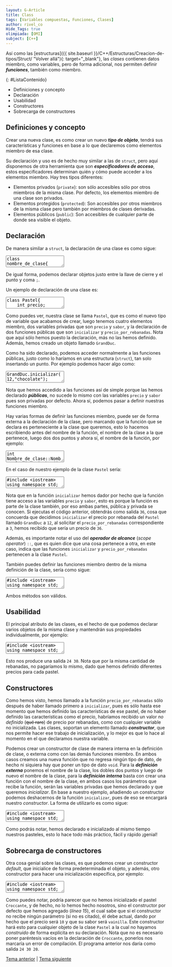 ```yaml
---
layout: G-Article
title: Class
tags: [Variables compuestas, Funciones, Clases]
author: rivel_co
Hide_Tags: true
olimpiada: [OMI]
subject: [C++]
---
```


Así como las [estructuras]({{ site.baseurl }}/C++/Estructuras/Creacion-de-tipos/Struct/ "Volver allá"){: target="_blank"}, las *clases* contienen datos miembro, como variables, pero de forma adicional, nos permiten definir ***funciones***, también como miembro.

{: #ListaContenido}
- Definiciones y concepto
- Declaración
- Usabilidad
- Constructores
- Sobrecarga de constructores

## Definiciones y concepto

Crear una nueva clase, es como crear un nuevo ***tipo de objeto***, tendrá sus características y funciones en base a lo que declaremos como elementos miembro de esa clase.

Su declaración y uso es de hecho muy similar a las de `struct`, pero aquí disponemos de otra herramienta que son ***especificadores de acceso***, estos especificadores determinan quién y cómo puede acceder a los elementos miembro. Hay tres tipos diferentes:

- Elementos privados (`private`): son sólo accesibles sólo por otros miembros de la misma clase. Por defecto, los elementos miembro de una clase son privados.
- Elementos protegidos (`protected`): Son accesibles por otros miembros de la misma clase pero también por miembros de clases derivadas.
- Elementos públicos (`public`): Son accesibles de cualquier parte de donde sea visible el objeto.

## Declaración

De manera similar a `struct`, la declaración de una clase es como sigue:

<textarea class="output">
class nombre_de_clase{
    especificador_de_acceso_1:
        miembros;
    especificador_de_acceso_2:
        miembros;
    ....
};</textarea>

De igual forma, podemos declarar objetos justo entre la llave de cierre y el punto y coma `;`.

Un ejemplo de declaración de una clase es:

<textarea class="cpp">
class Pastel{
    int precio;
    string sabor;
  public:
    void inicializar(int,string);
    int precio_por_rebanadas(int);
} GrandDuc;</textarea>

Como puedes ver, nuestra clase se llama `Pastel`, que es como el nuevo tipo de variable que acabamos de crear, luego tenemos cuatro elementos miembro, dos variables privadas que son `precio` y `sabor`, y la declaración de dos funciones públicas que son `inicializar` y `precio_por_rebanadas`. Nota que aquí sólo hemos puesto la declaración, más no las hemos definido. Además, hemos creado un objeto llamado `GrandDuc`.

Como ha sido declarado, podemos acceder normalmente a las funciones públicas, justo como lo haríamos en una estructura (`struct`), tan solo insertando un punto. Por ejemplo podemos hacer algo como:

<textarea class="cpp">
GrandDuc.inicializar(12,"chocolate");
cout << GrandDuc.precio_por_rebanadas(3);</textarea>

Nota que hemos accedido a las funciones así de simple porque las hemos declarado ***públicas***, no sucede lo mismo con las variables `precio` y `sabor` pues son privadas por defecto. Ahora sí, podemos pasar a definir nuestras funciones miembro.

Hay varias formas de definir las funciones miembro, puede ser de forma externa a la declaración de la clase, pero marcando que la función que se declara es perteneciente a la clase que queremos, esto lo hacemos escribiendo antes del nombre de la función, el nombre de la clase a la que pertenece, luego dos dos puntos y ahora sí, el nombre de la función, por ejemplo:

<textarea class="output">
int Nombre_de_clase::Nombre_funcion_miembro(int x){
    ...
}</textarea>

En el caso de nuestro ejemplo de la clase `Pastel` sería:

<textarea class="cpp">
#include &lt;iostream&gt;
using namespace std;

class Pastel{
    int precio;     // Precio por rebanada
    string sabor;   // Sabor de rebanada
  public:
    void inicializar(int,string);
    int precio_por_rebanadas(int);
} GrandDuc;

void Pastel::inicializar(int x, string y){ // Inicializa el objeto
    precio = x;     
    sabor = y;      
    return;
}

int Pastel::precio_por_rebanadas(int x){ // Devuelve el precio de x rebanadas
    return precio*x;
}

int main(){
    GrandDuc.inicializar(12,"chocolate");
    cout << GrandDuc.precio_por_rebanadas(3);   
    
    return 0;
}</textarea>

Nota que en la función `inicializar` hemos dador por hecho que la función tiene acceso a las variables `precio` y `sabor`, esto es porque la función es parte de la clase también, por eso ambas partes, pública y privada se conocen. Si ejecutas el código anterior, obtendrás como salida `36`, cosa que concuerda que decidimos `inicializar` el precio por rebanada del `Pastel` llamado `GrandDuc` a `12`, al solicitar el `precio_por_rebanadas` correspondiente a `3`, hemos recibido que sería un precio de `36`.

Además, es importante notar el uso del ***operador de alcance*** (*scope operator*) `::`, que es quien dice que una cosa pertenece a otra, en este caso, indica que las funciones `inicializar` y `precio_por_rebanadas` pertenecen a la clase `Pastel`.

También puedes definir las funciones miembro dentro de la misma definición de la clase, sería como sigue:

<textarea class="cpp">
#include &lt;iostream&gt;
using namespace std;

class Pastel{
    int precio;
    string sabor;
  public:
    void inicializar(int x, string y){
        precio = x;
        sabor = y;
        return;
    }
    int precio_por_rebanadas(int x){
        return precio*x;
    }
} GrandDuc;

int main(){
    GrandDuc.inicializar(12,"chocolate");
    cout << GrandDuc.precio_por_rebanadas(3);   
    
    return 0;
}</textarea>

Ambos métodos son válidos.

## Usabilidad

El principal atributo de las clases, es el hecho de que podemos declarar varios objetos de la misma clase y mantendrán sus propiedades individualmente, por ejemplo:

<textarea class="cpp">
#include &lt;iostream&gt;
using namespace std;

class Pastel{
    int precio;
    string sabor;
  public:
    void inicializar(int x, string y){
        precio = x;
        sabor = y;
        return;
    }
    int precio_por_rebanadas(int x){
        return precio*x;
    }
};

int main(){
    Pastel GrandDuc, Mediterraneo;
    
    GrandDuc.inicializar(12,"chocolate");
    Mediterraneo.inicializar(15, "cafe");
    
    cout << GrandDuc.precio_por_rebanadas(2) << " ";
    cout << Mediterraneo.precio_por_rebanadas(2);   
    
    return 0;
}</textarea>

Esto nos produce una salida `24 30`. Nota que por la misma cantidad de rebanadas, no pagaríamos lo mismo, dado que hemos definido diferentes precios para cada pastel.

## Constructores

Como hemos visto, hemos llamado a la función `precio_por_rebanadas` sólo después de haber llamado primero a `inicializar`, pues es sólo hasta ese momento que hemos definido las características de ese pastel, de no haber definido las características como el precio, habríamos recibido un valor *no definido* (<s><span>qué raro</span></s>) de precio por rebanadas, como con cualquier variable no inicializada. Las clases, soportan un elemento llamado ***constructor***, que nos permite hacer ese trabajo de inicialización, y lo mejor es que lo hace al momento en el que declaramos nuestra variable.

Podemos crear un constructor de clase de manera interna en la definición de clase, o externa como con las demás funciones miembro. En ambos casos creamos una nueva función que no regresa ningún tipo de dato, de hecho ni siquiera hay que poner un tipo de dato `void`. Para la ***definición externa*** ponemos el nombre de la clase, los dobles dos puntos y luego de nuevo el nombre de la clase, para la ***definición interna*** basta con crear una función con el nombre de la clase, en ambos casos los parámetros que recibe la función, serán las variables privadas que hemos declarado y que queremos *inicializar*. En base a nuestro ejemplo, añadiendo un constructor podemos deshacernos de la función `inicializar`, pues de eso se encargará nuestro *constructor*. La forma de utilizarlo es como sigue:

<textarea class="cpp">
#include &lt;iostream&gt;
using namespace std;

class Pastel{
    int precio;
    string sabor;
  public:
    int precio_por_rebanadas(int x){
        return precio*x;
    }
    Pastel(int a, string b){
        precio = a;
        sabor = b;
    }
};

int main(){
    Pastel GrandDuc(12, "chocolate");
    Pastel Mediterraneo(15, "cafe");
    
    cout << GrandDuc.precio_por_rebanadas(2) << " ";
    cout << Mediterraneo.precio_por_rebanadas(2);   
    
    return 0;
}</textarea>

Como podrás notar, hemos declarado e inicializado al mismo tiempo nuestros pasteles, esto lo hace todo más práctico, fácil y rápido <span>¡genial!</span>

## Sobrecarga de constructores

Otra cosa genial sobre las clases, es que podemos crear un constructor *default*, que inicialice de forma predeterminada el objeto, y además, otro constructor para hacer una inicialización específica, por ejemplo:

<textarea class="cpp">
#include &lt;iostream&gt;
using namespace std;

class Pastel{
    int precio;
    string sabor;
  public:
    int precio_por_rebanadas(int x){
        return precio*x;
    }
    Pastel(int a, string b){
        precio = a;
        sabor = b;
    }
    Pastel(){
        precio = 10;
        sabor = "vainilla";
    }
};

int main(){
    Pastel GrandDuc(12, "chocolate");
    Pastel Mediterraneo(15, "cafe");
    Pastel Croccante;
    
    cout << GrandDuc.precio_por_rebanadas(2) << " ";
    cout << Mediterraneo.precio_por_rebanadas(2) << " ";    
    cout << Croccante.precio_por_rebanadas(2);
    
    return 0;
}</textarea>

Como puedes notar, podría parecer que no hemos inicializado el pastel `Croccante`, y de hecho, no lo hemos hecho nosotros, sino el constructor por defecto que hemos agregado (*línea 15*), el cual sabe que si el constructor no recibe ningún parámetro (si no es citado), él debe actual, dando por hecho que el precio será `10` y que su sabor será `vainilla`. Este constructor hará esto para cualquier objeto de la clase `Pastel` a la cual no hayamos *construido* de forma explícita en su declaración. Nota que no es necesario poner paréntesis vacíos en la declaración de `Croccante`, ponerlos nos marcaría un error de compilación. El programa anterior nos daría como salida `24 30 20`.

<div class="Nav">
    <a href="{{ site.baseurl }}/C++/Estructuras/Creacion-de-tipos/Struct/">Tema anterior</a> | <a href="{{ site.baseurl }}/C++/Estructuras/Contenedores/Pila/">Tema siguiente</a>
</div>